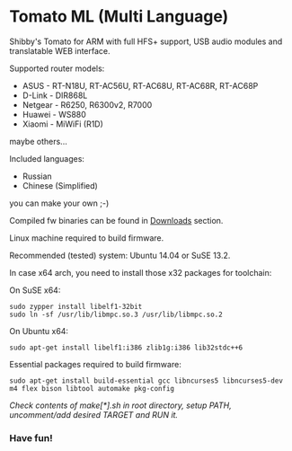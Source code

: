 # Tomato ML (Multi Language) #

Shibby's Tomato for ARM with full HFS+ support,
USB audio modules and translatable WEB interface.

Supported router models:

* ASUS - RT-N18U, RT-AC56U, RT-AC68U, RT-AC68R, RT-AC68P
* D-Link - DIR868L
* Netgear - R6250, R6300v2, R7000
* Huawei - WS880
* Xiaomi - MiWiFi (R1D)

maybe others...

Included languages:

* Russian
* Chinese (Simplified)

you can make your own ;-)

Compiled fw binaries can be found in [Downloads](https://bitbucket.org/tsynik/tomato-arm/downloads) section.

Linux machine required to build firmware.

Recommended (tested) system:  Ubuntu 14.04 or SuSE 13.2.

In case x64 arch, you need to install those x32 packages for toolchain:

On SuSE x64:
```
sudo zypper install libelf1-32bit
sudo ln -sf /usr/lib/libmpc.so.3 /usr/lib/libmpc.so.2
```
On Ubuntu x64:
```
sudo apt-get install libelf1:i386 zlib1g:i386 lib32stdc++6
```
Essential packages required to build firmware:
```
sudo apt-get install build-essential gcc libncurses5 libncurses5-dev m4 flex bison libtool automake pkg-config
```
*Check contents of make[\*].sh in root directory, setup PATH, uncomment/add desired TARGET and RUN it.*

### Have fun! ###
